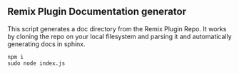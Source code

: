 ## Remix Plugin Documentation generator

This script generates a doc directory from the Remix Plugin Repo. It works by cloning the repo on your local filesystem
and parsing it and automatically generating docs in sphinx.

```
npm i
sudo node index.js
```
